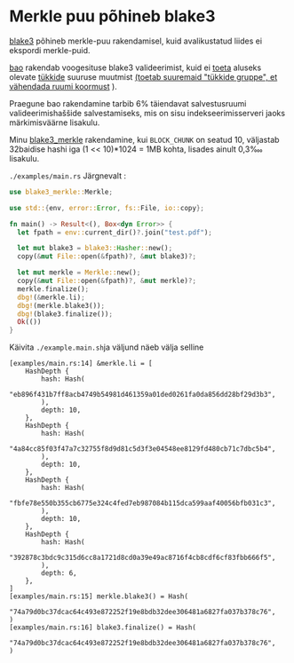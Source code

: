 # Merkle puu põhineb blake3

[blake3](https://github.com/BLAKE3-team/BLAKE3) põhineb merkle-puu rakendamisel, kuid avalikustatud liides ei ekspordi merkle-puid.

[bao](https://github.com/oconnor663/bao) rakendab voogesituse blake3 valideerimist, kuid ei [toeta](https://github.com/oconnor663/bao/issues/34) aluseks olevate [tükkide](https://github.com/oconnor663/bao/issues/34) suuruse muutmist [(toetab suuremaid "tükkide gruppe", et vähendada ruumi koormust](https://github.com/oconnor663/bao/issues/34) ).

Praegune bao rakendamine tarbib 6% täiendavat salvestusruumi valideerimishaššide salvestamiseks, mis on sisu indekseerimisserveri jaoks märkimisväärne lisakulu.

Minu [blake3_merkle](https://github.com/rmw-lib/blake3_merkle) rakendamine, kui `BLOCK_CHUNK` on seatud 10, väljastab 32baidise hashi iga (1 << 10)*1024 = 1MB kohta, lisades ainult 0,3‱ lisakulu.

`./examples/main.rs` Järgnevalt :

```rust
use blake3_merkle::Merkle;

use std::{env, error::Error, fs::File, io::copy};

fn main() -> Result<(), Box<dyn Error>> {
  let fpath = env::current_dir()?.join("test.pdf");

  let mut blake3 = blake3::Hasher::new();
  copy(&mut File::open(&fpath)?, &mut blake3)?;

  let mut merkle = Merkle::new();
  copy(&mut File::open(&fpath)?, &mut merkle)?;
  merkle.finalize();
  dbg!(&merkle.li);
  dbg!(merkle.blake3());
  dbg!(blake3.finalize());
  Ok(())
}
```

Käivita `./example.main.sh`ja väljund näeb välja selline

```
[examples/main.rs:14] &merkle.li = [
    HashDepth {
        hash: Hash(
            "eb896f431b7ff8acb4749b54981d461359a01ded0261fa0da856dd28bf29d3b3",
        ),
        depth: 10,
    },
    HashDepth {
        hash: Hash(
            "4a84cc85f03f47a7c32755f8d9d81c5d3f3e04548ee8129fd480cb71c7dbc5b4",
        ),
        depth: 10,
    },
    HashDepth {
        hash: Hash(
            "fbfe78e550b355cb6775e324c4fed7eb987084b115dca599aaf40056bfb031c3",
        ),
        depth: 10,
    },
    HashDepth {
        hash: Hash(
            "392878c3bdc9c315d6cc8a1721d8cd0a39e49ac8716f4cb8cdf6cf83fbb666f5",
        ),
        depth: 6,
    },
]
[examples/main.rs:15] merkle.blake3() = Hash(
    "74a79d0bc37dcac64c493e872252f19e8bdb32dee306481a6827fa037b378c76",
)
[examples/main.rs:16] blake3.finalize() = Hash(
    "74a79d0bc37dcac64c493e872252f19e8bdb32dee306481a6827fa037b378c76",
)
```